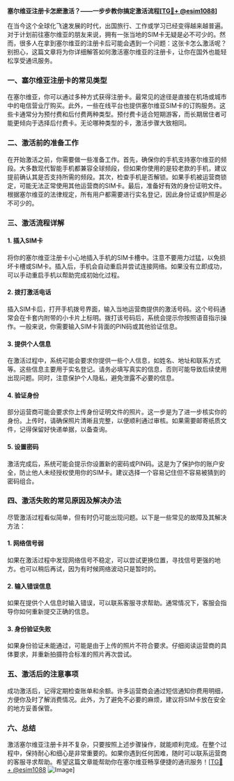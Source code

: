 **塞尔维亚注册卡怎麽激活？——一步步教你搞定激活流程[[TG💪+ @esim1088](https://t.me/s/esim1088)]**

在当今这个全球化飞速发展的时代，出国旅行、工作或学习已经变得越来越普遍。对于计划前往塞尔维亚的朋友来说，拥有一张当地的SIM卡无疑是必不可少的。然而，很多人在拿到塞尔维亚的注册卡后可能会遇到一个问题：这张卡怎么激活呢？别担心，这篇文章将为你详细解答如何激活塞尔维亚的注册卡，让你在国外也能轻松享受通讯服务。

### 一、塞尔维亚注册卡的常见类型

在塞尔维亚，你可以通过多种方式获得注册卡。最常见的途径是直接在机场或城市中的电信营业厅购买。此外，一些在线平台也提供塞尔维亚SIM卡的订购服务。这些卡通常分为预付费和后付费两种类型。预付费卡适合短期游客，而长期居住者可能更倾向于选择后付费卡。无论哪种类型的卡，激活步骤大致相同。

### 二、激活前的准备工作

在开始激活之前，你需要做一些准备工作。首先，确保你的手机支持塞尔维亚的频段。大多数现代智能手机都兼容全球频段，但如果你使用的是较老款的手机，建议提前确认其是否支持所需的频段。其次，检查手机是否解锁。如果手机被运营商锁定，可能无法正常使用其他运营商的SIM卡。最后，准备好有效的身份证明文件。根据塞尔维亚的法律规定，所有用户都需要进行实名登记，因此身份证或护照是必不可少的。

### 三、激活流程详解

#### 1. 插入SIM卡

将你的塞尔维亚注册卡小心地插入手机的SIM卡槽中。注意不要用力过猛，以免损坏卡槽或SIM卡。插入后，手机会自动重启并尝试连接网络。如果没有立即成功，可以手动重启手机以帮助完成初始化过程。

#### 2. 拨打激活电话

插入SIM卡后，打开手机拨号界面，输入当地运营商提供的激活号码。这个号码通常会在卡套内附带的小卡片上标明。拨打该号码后，系统会提示你按照语音指示操作。一般来说，你需要输入SIM卡背面的PIN码或其他验证信息。

#### 3. 提供个人信息

在激活过程中，系统可能会要求你提供一些个人信息，如姓名、地址和联系方式等。这些信息主要用于实名登记。请务必填写真实的信息，否则可能导致后续使用出现问题。同时，注意保护个人隐私，避免泄露不必要的信息。

#### 4. 验证身份

部分运营商可能会要求你上传身份证明文件的照片。这一步是为了进一步核实你的身份。上传时，请确保照片清晰且完整，以便顺利通过审核。如果需要邮寄纸质文件，记得保留好快递单据，以备查询。

#### 5. 设置密码

激活完成后，系统可能会提示你设置新的密码或PIN码。这是为了保护你的账户安全，防止他人未经授权使用你的SIM卡。建议选择一个容易记住但不容易被猜到的密码组合。

### 四、激活失败的常见原因及解决办法

尽管激活过程看似简单，但有时仍可能出现问题。以下是一些常见的故障及其解决方法：

#### 1. 网络信号弱

如果在激活过程中发现网络信号不稳定，可以尝试更换位置，寻找信号更强的地方。也可以稍后再试，因为有时候网络波动只是暂时的。

#### 2. 输入错误信息

如果在提供个人信息时输入错误，可以联系客服寻求帮助。通常情况下，客服会指导你如何重新提交正确的信息。

#### 3. 身份验证失败

如果身份验证未能通过，可能是由于上传的照片不符合要求。仔细阅读运营商的具体要求，并重新拍摄符合标准的照片再次尝试。

### 五、激活后的注意事项

成功激活后，记得定期检查账单和余额。许多运营商会通过短信通知你费用明细，方便你及时了解消费情况。此外，为了避免不必要的麻烦，建议将SIM卡放在安全的地方妥善保管。

### 六、总结

激活塞尔维亚注册卡并不复杂，只要按照上述步骤操作，就能顺利完成。在整个过程中，保持耐心和细心是非常重要的。如果你遇到任何困难，随时可以联系运营商的客服寻求帮助。希望这篇文章能帮助你在塞尔维亚畅享便捷的通讯服务！[[TG💪+ @esim1088](https://t.me/s/esim1088) ![Image](https://i.postimg.cc/4NQfJmqS/Snipaste-2025-05-13-00-14-12.png)]